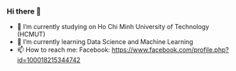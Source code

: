 ### Hi there 👋


- 🔭 I’m currently studying on Ho Chi Minh University of Technology (HCMUT)
- 🌱 I’m currently learning Data Science and Machine Learning
- 📫 How to reach me: Facebook: https://www.facebook.com/profile.php?id=100018215344742

